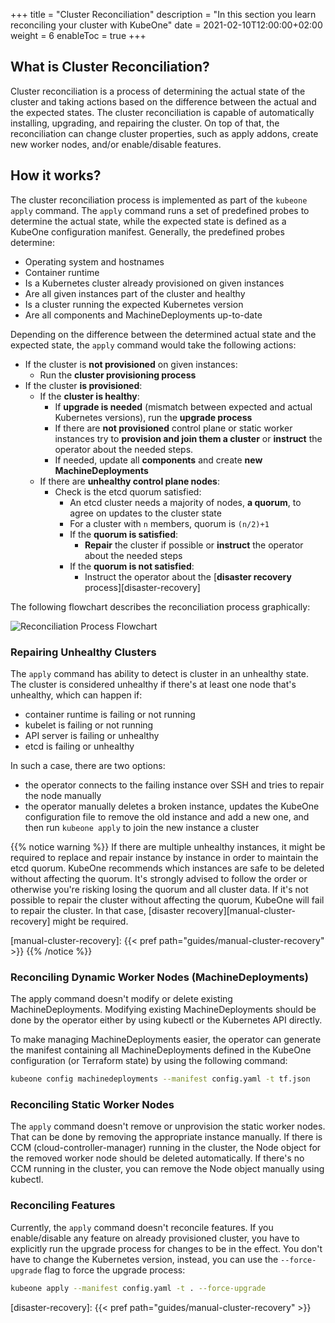 +++
title = "Cluster Reconciliation"
description = "In this section you learn reconciling your cluster with KubeOne"
date = 2021-02-10T12:00:00+02:00
weight = 6
enableToc = true
+++

## What is Cluster Reconciliation?

Cluster reconciliation is a process of determining the actual state of the
cluster and taking actions based on the difference between the actual and the
expected states. The cluster reconciliation is capable of automatically
installing, upgrading, and repairing the cluster. On top of that,
the reconciliation can change cluster properties, such as apply addons, create
new worker nodes, and/or enable/disable features.

## How it works?

The cluster reconciliation process is implemented as part of the `kubeone apply`
command. The `apply` command runs a set of predefined probes to determine the
actual state, while the expected state is defined as a KubeOne configuration
manifest. Generally, the predefined probes determine:

* Operating system and hostnames
* Container runtime
* Is a Kubernetes cluster already provisioned on given instances
* Are all given instances part of the cluster and healthy
* Is a cluster running the expected Kubernetes version
* Are all components and MachineDeployments up-to-date

Depending on the difference between the determined actual state and the
expected state, the `apply` command would take the following actions:

* If the cluster is **not provisioned** on given instances:
  * Run the **cluster provisioning process**
* If the cluster **is provisioned**:
  * If the **cluster is healthy**:
    * If **upgrade is needed** (mismatch between expected and actual Kubernetes
    versions), run the **upgrade process**
    * If there are **not provisioned** control plane or static worker instances
    try to **provision and join them a cluster** or **instruct** the operator
    about the needed steps.
    * If needed, update all **components** and create **new MachineDeployments**
  * If there are **unhealthy control plane nodes**:
    * Check is the etcd quorum satisfied:
      * An etcd cluster needs a majority of nodes, **a quorum**, to agree on
        updates to the cluster state
      * For a cluster with `n` members, quorum is `(n/2)+1`
      * If the **quorum is satisfied**:
        * **Repair** the cluster if possible or **instruct** the operator about
          the needed steps
      * If the **quorum is not satisfied**:
        * Instruct the operator about the
          [**disaster recovery** process][disaster-recovery]

The following flowchart describes the reconciliation process graphically:

![Reconciliation Process Flowchart](cluster_reconciliation.png)

### Repairing Unhealthy Clusters

The `apply` command has ability to detect is cluster in an unhealthy
state. The cluster is considered unhealthy if there's at least one node that's
unhealthy, which can happen if:

* container runtime is failing or not running
* kubelet is failing or not running
* API server is failing or unhealthy
* etcd is failing or unhealthy

In such a case, there are two options:

* the operator connects to the failing instance over SSH and tries to repair
  the node manually
* the operator manually deletes a broken instance, updates the KubeOne
  configuration file to remove the old instance and add a new one, and then run
  `kubeone apply` to join the new instance a cluster

{{% notice warning %}}
If there are multiple unhealthy instances, it might be required to replace
and repair instance by instance in order to maintain the etcd quorum. KubeOne
recommends which instances are safe to be deleted without affecting the quorum.
It's strongly advised to follow the order or otherwise you're risking losing
the quorum and all cluster data. If it's not possible to repair the cluster
without affecting the quorum, KubeOne will fail to repair the cluster. In that
case, [disaster recovery][manual-cluster-recovery] might be required.

[manual-cluster-recovery]: {{< pref path="guides/manual-cluster-recovery" >}}
{{% /notice %}}

### Reconciling Dynamic Worker Nodes (MachineDeployments)

The apply command doesn't modify or delete existing MachineDeployments.
Modifying existing MachineDeployments should be done by the operator either by
using kubectl or the Kubernetes API directly.

To make managing MachineDeployments easier, the operator can generate the
manifest containing all MachineDeployments defined in the KubeOne
configuration (or Terraform state) by using the following command:

```bash
kubeone config machinedeployments --manifest config.yaml -t tf.json
```

### Reconciling Static Worker Nodes

The `apply` command doesn't remove or unprovision the static worker
nodes. That can be done by removing the appropriate instance manually.
If there is CCM (cloud-controller-manager) running in the cluster, the Node
object for the removed worker node should be deleted automatically.
If there's no CCM running in the cluster, you can remove the Node object
manually using kubectl.

### Reconciling Features

Currently, the `apply` command doesn't reconcile features. If you
enable/disable any feature on already provisioned cluster, you have to
explicitly run the upgrade process for changes to be in the effect.
You don't have to change the Kubernetes version, instead, you can use the
`--force-upgrade` flag to force the upgrade process:

```bash
kubeone apply --manifest config.yaml -t . --force-upgrade
```

[disaster-recovery]: {{< pref path="guides/manual-cluster-recovery" >}}
